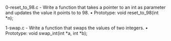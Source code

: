 0-reset_to_98.c - Write a function that takes a pointer to an int as parameter and updates the value it points to to 98.
      • Prototype: void reset_to_98(int *n);

1-swap.c - Write a function that swaps the values of two integers.
      • Prototype: void swap_int(int *a, int *b);

